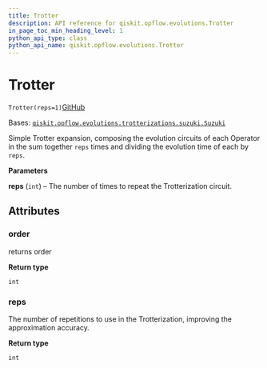 ```yaml
---
title: Trotter
description: API reference for qiskit.opflow.evolutions.Trotter
in_page_toc_min_heading_level: 1
python_api_type: class
python_api_name: qiskit.opflow.evolutions.Trotter
---
```


# Trotter

<span id="qiskit.opflow.evolutions.Trotter" />

`Trotter(reps=1)`[GitHub](https://github.com/qiskit/qiskit/tree/stable/0.21/qiskit/opflow/evolutions/trotterizations/trotter.py "view source code")

Bases: [`qiskit.opflow.evolutions.trotterizations.suzuki.Suzuki`](qiskit.opflow.evolutions.Suzuki "qiskit.opflow.evolutions.trotterizations.suzuki.Suzuki")

Simple Trotter expansion, composing the evolution circuits of each Operator in the sum together `reps` times and dividing the evolution time of each by `reps`.

**Parameters**

**reps** (`int`) – The number of times to repeat the Trotterization circuit.

## Attributes

<span id="qiskit.opflow.evolutions.Trotter.order" />

### order

returns order

**Return type**

`int`

<span id="qiskit.opflow.evolutions.Trotter.reps" />

### reps

The number of repetitions to use in the Trotterization, improving the approximation accuracy.

**Return type**

`int`


